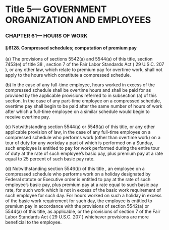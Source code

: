 
# Title 5— GOVERNMENT ORGANIZATION AND EMPLOYEES
### CHAPTER 61— HOURS OF WORK
#### § 6128. Compressed schedules; computation of premium pay

(a) The provisions of sections 5542(a) and 5544(a) of this title, section 7453(e) of title 38 , section 7 of the Fair Labor Standards Act ( 29 U.S.C. 207 ), or any other law, which relate to premium pay for overtime work, shall not apply to the hours which constitute a compressed schedule.

(b) In the case of any full-time employee, hours worked in excess of the compressed schedule shall be overtime hours and shall be paid for as provided by the applicable provisions referred to in subsection (a) of this section. In the case of any part-time employee on a compressed schedule, overtime pay shall begin to be paid after the same number of hours of work after which a full-time employee on a similar schedule would begin to receive overtime pay.

(c) Notwithstanding section 5544(a) or 5546(a) of this title, or any other applicable provision of law, in the case of any full-time employee on a compressed schedule who performs work (other than overtime work) on a tour of duty for any workday a part of which is performed on a Sunday, such employee is entitled to pay for work performed during the entire tour of duty at the rate of such employee’s basic pay, plus premium pay at a rate equal to 25 percent of such basic pay rate.

(d) Notwithstanding section 5546(b) of this title , an employee on a compressed schedule who performs work on a holiday designated by Federal statute or Executive order is entitled to pay at the rate of such employee’s basic pay, plus premium pay at a rate equal to such basic pay rate, for such work which is not in excess of the basic work requirement of such employee for such day. For hours worked on such a holiday in excess of the basic work requirement for such day, the employee is entitled to premium pay in accordance with the provisions of section 5542(a) or 5544(a) of this title, as applicable, or the provisions of section 7 of the Fair Labor Standards Act ( 29 U.S.C. 207 ) whichever provisions are more beneficial to the employee.
